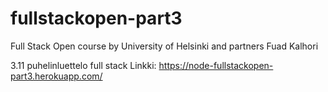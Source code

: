 # fullstackopen-part3
Full Stack Open course by University of Helsinki and partners
Fuad Kalhori


3.11 puhelinluettelo full stack
Linkki: https://node-fullstackopen-part3.herokuapp.com/